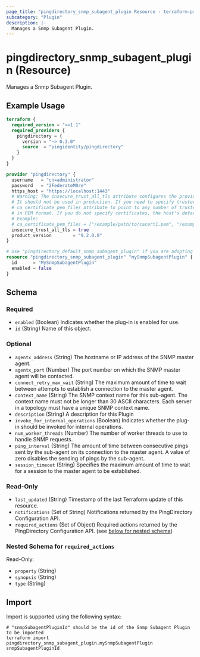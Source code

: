 ```yaml
---
page_title: "pingdirectory_snmp_subagent_plugin Resource - terraform-provider-pingdirectory"
subcategory: "Plugin"
description: |-
  Manages a Snmp Subagent Plugin.
---
```


# pingdirectory_snmp_subagent_plugin (Resource)

Manages a Snmp Subagent Plugin.

## Example Usage

```terraform
terraform {
  required_version = ">=1.1"
  required_providers {
    pingdirectory = {
      version = "~> 0.3.0"
      source  = "pingidentity/pingdirectory"
    }
  }
}

provider "pingdirectory" {
  username   = "cn=administrator"
  password   = "2FederateM0re"
  https_host = "https://localhost:1443"
  # Warning: The insecure_trust_all_tls attribute configures the provider to trust any certificate presented by the PingDirectory server.
  # It should not be used in production. If you need to specify trusted CA certificates, use the
  # ca_certificate_pem_files attribute to point to any number of trusted CA certificate files
  # in PEM format. If you do not specify certificates, the host's default root CA set will be used.
  # Example:
  # ca_certificate_pem_files = ["/example/path/to/cacert1.pem", "/example/path/to/cacert2.pem"]
  insecure_trust_all_tls = true
  product_version        = "9.2.0.0"
}

# Use "pingdirectory_default_snmp_subagent_plugin" if you are adopting existing configuration from the PingDirectory server into Terraform
resource "pingdirectory_snmp_subagent_plugin" "mySnmpSubagentPlugin" {
  id      = "MySnmpSubagentPlugin"
  enabled = false
}
```

<!-- schema generated by tfplugindocs -->
## Schema

### Required

- `enabled` (Boolean) Indicates whether the plug-in is enabled for use.
- `id` (String) Name of this object.

### Optional

- `agentx_address` (String) The hostname or IP address of the SNMP master agent.
- `agentx_port` (Number) The port number on which the SNMP master agent will be contacted.
- `connect_retry_max_wait` (String) The maximum amount of time to wait between attempts to establish a connection to the master agent.
- `context_name` (String) The SNMP context name for this sub-agent. The context name must not be longer than 30 ASCII characters. Each server in a topology must have a unique SNMP context name.
- `description` (String) A description for this Plugin
- `invoke_for_internal_operations` (Boolean) Indicates whether the plug-in should be invoked for internal operations.
- `num_worker_threads` (Number) The number of worker threads to use to handle SNMP requests.
- `ping_interval` (String) The amount of time between consecutive pings sent by the sub-agent on its connection to the master agent. A value of zero disables the sending of pings by the sub-agent.
- `session_timeout` (String) Specifies the maximum amount of time to wait for a session to the master agent to be established.

### Read-Only

- `last_updated` (String) Timestamp of the last Terraform update of this resource.
- `notifications` (Set of String) Notifications returned by the PingDirectory Configuration API.
- `required_actions` (Set of Object) Required actions returned by the PingDirectory Configuration API. (see [below for nested schema](#nestedatt--required_actions))

<a id="nestedatt--required_actions"></a>
### Nested Schema for `required_actions`

Read-Only:

- `property` (String)
- `synopsis` (String)
- `type` (String)

## Import

Import is supported using the following syntax:

```shell
# "snmpSubagentPluginId" should be the id of the Snmp Subagent Plugin to be imported
terraform import pingdirectory_snmp_subagent_plugin.mySnmpSubagentPlugin snmpSubagentPluginId
```

